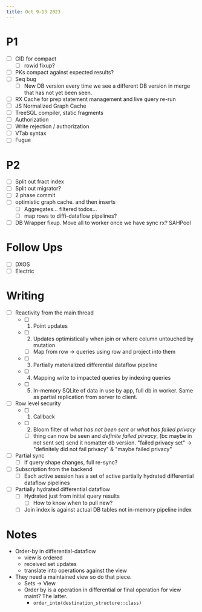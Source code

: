 ```yaml
---
title: Oct 9-13 2023
---
```

# P1
- [ ] CID for compact
	- [ ] rowid fixup?
- [ ] PKs compact against expected results?
- [ ] Seq bug
	- [ ] New DB version every time we see a different DB version in merge that has not yet been seen.
- [ ] RX Cache for prep statement management and live query re-run
- [ ] JS Normalized Graph Cache
- [ ] TreeSQL compiler, static fragments
- [ ] Authorization
- [ ] Write rejection / authorization
- [ ] VTab syntax
- [ ] Fugue

# P2
- [ ] Split out fract index
- [ ] Split out migrator?
- [ ] 2 phase commit
- [ ] optimistic graph cache. and then inserts
	- [ ] Aggregates... filtered todos...
	- [ ] map rows to diffi-dataflow pipelines?
- [ ] DB Wrapper fixup. Move all to worker once we have sync rx? SAHPool

# Follow Ups
- [ ] DXOS
- [ ] Electric

# Writing
- [ ] Reactivity from the main thread
	- [ ] 1. Point updates
	- [ ] 2. Updates optimistically when join or where column untouched by mutation
		- [ ] Map from row -> queries using row and project into them
	- [ ] 3. Partially materialized differential dataflow pipeline
	- [ ] 4. Mapping write to impacted queries by indexing queries
	- [ ] 5. In-memory SQLite of data in use by app, full db in worker. Same as partial replication from server to client.
- [ ] Row level security
	- [ ] 1. Callback
	- [ ] 2. Bloom filter of _what has not been sent_ or _what has failed privacy_
		- [ ] thing can now be seen and _definite failed pirvacy_, (bc maybe in not sent set) send it nomatter db version. "failed privacy set" -> "definitely did not fail privacy" & "maybe failed privacy"
- [ ] Partial sync
	- [ ] If query shape changes, full re-sync?
- [ ] Subscription from the backend
	- [ ] Each active session has a set of active partially hydrated differential dataflow pipelines
- [ ] Partially hydrated differential dataflow
	- [ ] Hydrated just from initial query results
		- [ ] How to know when to pull new?
	- [ ] Join index is against actual DB tables not in-memory pipeline index

# Notes

- Order-by in differential-dataflow
	- view is ordered
	- received set updates
	- translate into operations against the view
- They need a maintained view so do that piece.
	- Sets -> View
	- Order by is a operation in differential or final operation for view maint? The latter.
		- `order_into(destination_structure::class)`